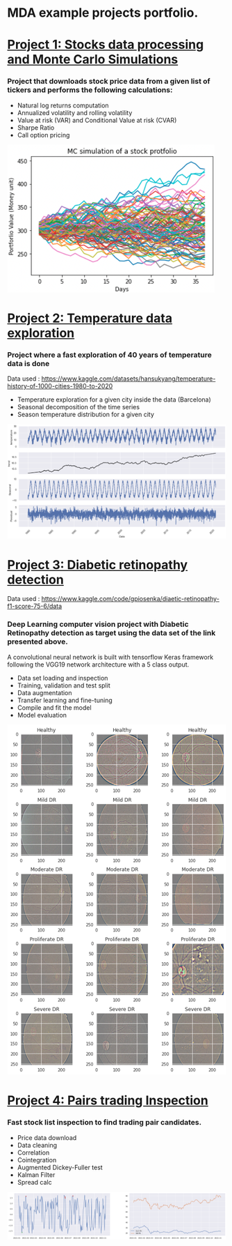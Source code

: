 # MDA example projects portfolio.

# [Project 1: Stocks data processing and Monte Carlo Simulations](https://github.com/mdaplaton/Stock-Data-fast-checks)

### Project that downloads stock price data from a given list of tickers and performs the following calculations:
 * Natural log returns computation
 * Annualized volatility and rolling volatility
 * Value at risk (VAR) and Conditional Value at risk (CVAR)
 * Sharpe Ratio
 * Call option pricing
 
 ![](https://github.com/mdaplaton/MDA_portfolio/blob/main/images/MC_simualtion.png?raw=true)
 
 
# [Project 2: Temperature data exploration](https://github.com/mdaplaton/TemperatureData_exploration)

### Project where a fast exploration of 40 years of temperature data is done

Data used : https://www.kaggle.com/datasets/hansukyang/temperature-history-of-1000-cities-1980-to-2020

* Temperature exploration for a given city inside the data (Barcelona)
* Seasonal decomposition of the time series
* Season temperature distribution for a given city

![](https://github.com/mdaplaton/MDA_portfolio/blob/main/images/Seasonal_Decompose.png?raw=true)


# [Project 3: Diabetic retinopathy detection](https://github.com/mdaplaton/Stock-Data-fast-checks)

Data used : https://www.kaggle.com/code/gpiosenka/diaetic-retinopathy-f1-score-75-6/data

### Deep Learning computer vision project with Diabetic Retinopathy detection as target using  the data set of the link presented above.
A convolutional neural network is built with tensorflow Keras framework following the VGG19 network architecture with a 5 class output.

* Data set loading and inspection
* Training, validation and test split
* Data augmentation 
* Transfer learning and fine-tuning
* Compile and fit the model 
* Model evaluation

![](https://github.com/mdaplaton/MDA_portfolio/blob/main/images/Retina%20Images.png?raw=true)


# [Project 4: Pairs trading Inspection](https://github.com/mdaplaton/PairsTradingInspection)

### Fast stock list inspection to find trading pair candidates.

* Price data download
* Data cleaning
* Correlation
* Cointegration
* Augmented Dickey-Fuller test
* Kalman Filter
* Spread calc

![](https://github.com/mdaplaton/MDA_portfolio/blob/main/images/PAIR_TRADING%20PLOT.png?raw=true)


